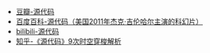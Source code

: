 - [豆瓣-源代码](https://movie.douban.com/subject/3075287/)
- [百度百科-源代码（美国2011年杰克·吉伦哈尔主演的科幻片）](https://baike.baidu.com/item/E6%BA%90%E4%BB%A3%E7%A0%81/3587471)
- [bilibili-源代码](https://www.bilibili.com/bangumi/play/ep385273)
- [知乎-《源代码》9次时空穿梭解析](https://zhuanlan.zhihu.com/p/139371287)
